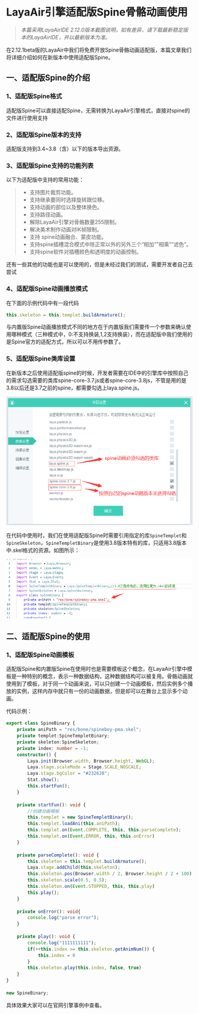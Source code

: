# LayaAir引擎适配版Spine骨骼动画使用

> *本篇采用LayaAirIDE 2.12.0版本截图说明，如有差异，请下载最新稳定版本的LayaAirIDE，并以最新版本为准。*

在2.12.1beta版的LayaAir中我们将免费开放Spine骨骼动画适配版，本篇文章我们将详细介绍如何在新版本中使用适配版Spine。



## 一、适配版Spine的介绍

### 1、适配版Spine格式

适配版Spine可以直接适配Spine，无需转换为LayaAir引擎格式，直接对spine的文件进行使用支持



### 2、适配版Spine版本的支持

适配版支持到3.4~3.8（含）以下的版本导出资源。



### 3、适配版Spine支持的功能列表

以下为适配版中支持的常用功能：

> - 支持图片裁剪功能。
> - 支持继承要同时选择旋转跟位移。
> - 支持动画的部位以及整体换色。
> - 支持路径动画。
> - 解除LayaAir引擎对骨骼数量255限制。
> - 解决美术制作动画对IK帧限制。
> - 支持 spine动画融合、蒙皮功能。
> - 支持spine插槽混合模式中除正常以外的另外三个“相加””相乘””滤色”。
> - 支持spine软件对插槽颜色和透明度的动画控制。

还有一些其他的功能也是可以使用的，但是未经过我们的测试，需要开发者自己去尝试



### 4、适配版Spine动画播放模式

在下面的示例代码中有一段代码

```typescript
this.skeleton = this.templet.buildArmature();
```

与内置版Spine动画播放模式不同的地方在于内置版我们需要传一个参数来确认使用哪种模式（三种模式中，0:不支持换装,1,2支持换装），而在适配版中我们使用的是Spine官方的适配方式，所以可以不用传参数了。





### 5、适配版Spine类库设置

在新版本之后使用适配版spine的时候，开发者需要在IDE中的引擎库中按照自己的需求勾选需要的类库spine-core-3.7.js或者spine-core-3.8js，不管是用的是3.8以后还是3.7之前的spine，都需要勾选上laya.spine.js。

![](img/1.png)



在代码中使用时，我们在使用适配版Spine时需要引用指定的库`SpineTemplet`和`SpineSkeleton`，`SpineTempletBinary`是使用3.8版本特有的库，只适用3.8版本中.skel格式的资源。如图所示：

![](img/2.png)

## 二、适配版Spine的使用

### 1、适配版Spine动画模板

适配版Spine和内置版Spine在使用时也是需要模板这个概念，在LayaAir引擎中模板是一种特别的概念，表示一种数据结构，这种数据结构可以被复用。骨骼动画就使用到了模板，对于同一个动画来说，可以只创建一个动画模板，然后实例多个播放的实例，这样内存中就只有一份的动画数据，但是却可以在舞台上显示多个动画。

代码示例：

```typescript
export class SpineBinary {
	private aniPath = "res/bone/spineboy-pma.skel";
	private templet:SpineTempletBinary;
	private skeleton:SpineSkeleton;
	private index: number = -1;
	constructor() {
		Laya.init(Browser.width, Browser.height, WebGL);
		Laya.stage.scaleMode = Stage.SCALE_NOSCALE;
		Laya.stage.bgColor = "#232628";
		Stat.show();
		this.startFun();
	}

	private startFun(): void {
		//创建动画模板
		this.templet = new SpineTempletBinary();
		this.templet.loadAni(this.aniPath);
		this.templet.on(Event.COMPLETE, this, this.parseComplete);
		this.templet.on(Event.ERROR, this, this.onError)
	}

	private parseComplete(): void {
		this.skeleton = this.templet.buildArmature();
		Laya.stage.addChild(this.skeleton);
		this.skeleton.pos(Browser.width / 2, Browser.height / 2 + 100);
		this.skeleton.scale(0.5, 0.5);
		this.skeleton.on(Event.STOPPED, this, this.play)
		this.play();
	}

	private onError(): void{
		console.log("parse error");
	}

	private play(): void {
		console.log("1111111111");
		if(++this.index >= this.skeleton.getAnimNum()) {
			this.index = 0
		}
		this.skeleton.play(this.index, false, true)
	}
}

new SpineBinary;
```

具体效果大家可以在官网引擎事例中查看。







